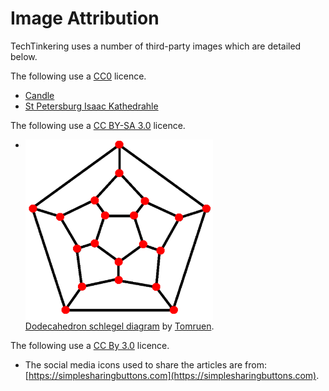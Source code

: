 # Image Attribution

<style>
.thumbnail {
  max-width: 300px;
  max-height: 300px;
  vertical-align: top;
}
</style>

TechTinkering uses a number of third-party images which are detailed below.

The following use a [CC0](https://creativecommons.org/publicdomain/zero/1.0/) licence.

* [Candle](https://www.maxpixel.net/Candlelight-Candle-Mood-Light-Romance-Flame-2631921)
* [St Petersburg Isaac Kathedrahle](https://www.maxpixel.net/St-Petersburg-Isaac-Kathedrahle-World-Heritage-3710243)

The following use a [CC BY-SA 3.0](https://creativecommons.org/licenses/by-sa/3.0) licence.

* <img src="https://raw.githubusercontent.com/lawrencewoodman/techtinkering.com/master/content/static/img/articles/496px-Dodecahedron_schlegel_diagram.png" class="thumbnail"><br />
  [Dodecahedron schlegel diagram](https://commons.wikimedia.org/wiki/File:Dodecahedron_schlegel_diagram.png) by [Tomruen](https://en.wikipedia.org/wiki/User:Tomruen).

The following use a [CC By 3.0](https://creativecommons.org/licenses/by/3.0/) licence.

* The social media icons used to share the articles are from: [https://simplesharingbuttons.com](https://simplesharingbuttons.com).
